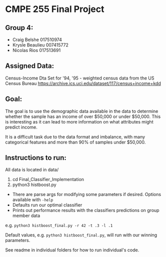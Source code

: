 # CMPE 255 Final Project

## Group 4:
- Craig Belshe 017510974
- Krysle Beaulieu 007415772
- Nicolas Rios 017513691

## Assigned Data:
Census-Income Dta Set for '94, '95 - weighted census data from the US Census Bureau
https://archive.ics.uci.edu/dataset/117/census+income+kdd

## Goal:
The goal is to use the demographic data available in the data to determine whether the sample has 
an income of over $50,000 or under $50,000. This is interesting as it can lead to more information
on what attributes might predict income. 

It is a difficult task due to the data format and imbalance, with many categorical features and more than 90% of
samples under $50,000.


## Instructions to run:

All data is located in data/

1) cd Final_Classifier_Implementation
2) python3 histboost.py
  - There are parse args for modifying some parameters if desired. Options available with `-help`
  - Defaults run our optimal classifier
  - Prints out performance results with the classifiers predictions on group member data

e.g. `python3 histboost_final.py -r 42 -t .3 -l .1`

Default values, e.g. `python3 histboost_final.py`, will run with our winning parameters.


See readme in individual folders for how to run individual's code. 